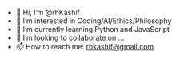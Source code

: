 - 👋 Hi, I’m @rhKashif
- 👀 I’m interested in Coding/AI/Ethics/Philosophy
- 🌱 I’m currently learning Python and JavaScript
- 💞️ I’m looking to collaborate on ...
- 📫 How to reach me: rhkashif@gmail.com

<!---
rhKashif/rhKashif is a ✨ special ✨ repository because its `README.md` (this file) appears on your GitHub profile.
You can click the Preview link to take a look at your changes.
--->
